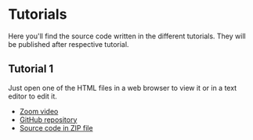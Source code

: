 # Tutorials
Here you'll find the source code written in the different tutorials. They will be published after respective tutorial.

## Tutorial 1
Just open one of the HTML files in a web browser to view it or in a text editor to edit it.

* [Zoom video](https://play.ju.se/media/t/0_bjrp8ob1)
* [GitHub repository](https://github.com/PeppeL-G/test-444/tree/tutorial-01)
* [Source code in ZIP file](./static-files/tutorial-01.zip)
